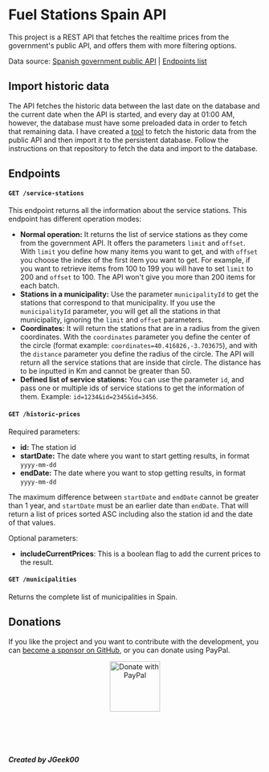 # Fuel Stations Spain API
This project is a REST API that fetches the realtime prices from the government's public API, and offers them with more filtering options.

Data source: [Spanish government public API](https://datos.gob.es/es/catalogo/e05068001-precio-de-carburantes-en-las-gasolineras-espanolas) | [Endpoints list](https://sedeaplicaciones.minetur.gob.es/ServiciosRESTCarburantes/PreciosCarburantes/help)

## Import historic data
The API fetches the historic data between the last date on the database and the current date when the API is started, and every day at 01:00 AM, however, the database must have some preloaded data in order to fetch that remaining data.
I have created a [tool](https://github.com/JGeek00/historic-fuel-stations-fetcher) to fetch the historic data from the public API and then import it to the persistent database. Follow the instructions on that repository to fetch the data and import to the database.

## Endpoints
#### `GET /service-stations`
This endpoint returns all the information about the service stations. This endpoint has different operation modes:
- **Normal operation:** It returns the list of service stations as they come from the government API. It offers the parameters ``limit`` and ``offset``. With ``limit`` you define how many items you want to get, and with ``offset`` you choose the index of the first item you want to get. For example, if you want to retrieve items from 100 to 199 you will have to set ``limit`` to 200 and ``offset`` to 100. The API won't give you more than 200 items for each batch.
- **Stations in a municipality:** Use the parameter ``municipalityId`` to get the stations that correspond to that municipality. If you use the ``municipalityId`` parameter, you will get all the stations in that municipality, ignoring the ``limit`` and ``offset`` parameters.
- **Coordinates:** It will return the stations that are in a radius from the given coordinates. With the ``coordinates`` parameter you define the center of the circle (format example: ``coordinates=40.416826,-3.703675``), and with the ``distance`` parameter you define the radius of the circle. The API will return all the service stations that are inside that circle. The distance has to be inputted in Km and cannot be greater than 50.
- **Defined list of service stations:** You can use the parameter ``id``, and pass one or multiple ids of service stations to get the information of them. Example: ``id=1234&id=2345&id=3456``.

#### `GET /historic-prices`
Required parameters:
- **id:** The station id
- **startDate:** The date where you want to start getting results, in format ``yyyy-mm-dd``
- **endDate:** The date where you want to stop getting results, in format ``yyyy-mm-dd``

The maximum difference between ``startDate`` and ``endDate`` cannot be greater than 1 year, and ``startDate`` must be an earlier date than ``endDate``.
That will return a list of prices sorted ASC including also the station id and the date of that values.

Optional parameters:
- **includeCurrentPrices**: This is a boolean flag to add the current prices to the result.

#### `GET /municipalities`
Returns the complete list of municipalities in Spain.

## Donations
If you like the project and you want to contribute with the development, you can [become a sponsor on GitHub](https://github.com/sponsors/JGeek00), or you can donate using PayPal.

<div align="center">
  <a href="https://www.paypal.com/donate/?hosted_button_id=T63UK6AVL3MG8">
    <img src="https://raw.githubusercontent.com/stefan-niedermann/paypal-donate-button/master/paypal-donate-button.png" alt="Donate with PayPal" height="100" />
  </a>
</div>

<br>
<br>
<br>
<br>

##### Created by JGeek00
